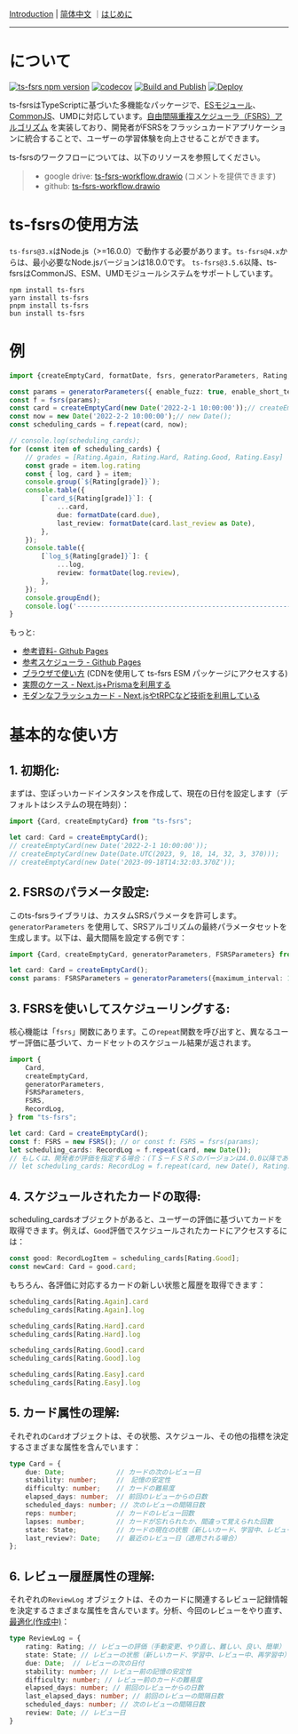 [Introduction](./README.md) | [简体中文](./README_CN.md) ｜[はじめに](./README_JA.md)

---

# について

[![ts-fsrs npm version](https://img.shields.io/npm/v/ts-fsrs.svg)](https://www.npmjs.com/package/ts-fsrs)
[![codecov](https://codecov.io/gh/open-spaced-repetition/ts-fsrs/graph/badge.svg?token=E3KLLDL8QH)](https://codecov.io/gh/open-spaced-repetition/ts-fsrs)
[![Build and Publish](https://github.com/open-spaced-repetition/ts-fsrs/actions/workflows/npm-publish.yml/badge.svg)](https://github.com/open-spaced-repetition/ts-fsrs/actions/workflows/npm-publish.yml)
[![Deploy](https://github.com/open-spaced-repetition/ts-fsrs/actions/workflows/deploy.yml/badge.svg)](https://github.com/open-spaced-repetition/ts-fsrs/actions/workflows/deploy.yml)

ts-fsrsはTypeScriptに基づいた多機能なパッケージで、[ESモジュール]((https://gist.github.com/sindresorhus/a39789f98801d908bbc7ff3ecc99d99c))、[CommonJS](https://en.wikipedia.org/wiki/CommonJS)、UMDに対応しています。[自由間隔重複スケジューラ（FSRS）アルゴリズム](https://github.com/open-spaced-repetition/free-spaced-repetition-scheduler) を実装しており、開発者がFSRSをフラッシュカードアプリケーションに統合することで、ユーザーの学習体験を向上させることができます。

ts-fsrsのワークフローについては、以下のリソースを参照してください。
> - google drive: [ts-fsrs-workflow.drawio](https://drive.google.com/file/d/1FLKjpt4T3Iis02vjoA10q7vxKCWwClfR/view?usp=sharing) (コメントを提供できます)
> - github: [ts-fsrs-workflow.drawio](./ts-fsrs-workflow.drawio)


# ts-fsrsの使用方法

`ts-fsrs@3.x`はNode.js（>=16.0.0）で動作する必要があります。`ts-fsrs@4.x`からは、最小必要なNode.jsバージョンは18.0.0です。
`ts-fsrs@3.5.6`以降、ts-fsrsはCommonJS、ESM、UMDモジュールシステムをサポートしています。

```
npm install ts-fsrs
yarn install ts-fsrs
pnpm install ts-fsrs
bun install ts-fsrs
```

# 例

```typescript
import {createEmptyCard, formatDate, fsrs, generatorParameters, Rating, Grades} from 'ts-fsrs';

const params = generatorParameters({ enable_fuzz: true, enable_short_term: false });
const f = fsrs(params);
const card = createEmptyCard(new Date('2022-2-1 10:00:00'));// createEmptyCard();
const now = new Date('2022-2-2 10:00:00');// new Date();
const scheduling_cards = f.repeat(card, now);

// console.log(scheduling_cards);
for (const item of scheduling_cards) {
    // grades = [Rating.Again, Rating.Hard, Rating.Good, Rating.Easy]
    const grade = item.log.rating
    const { log, card } = item;
    console.group(`${Rating[grade]}`);
    console.table({
        [`card_${Rating[grade]}`]: {
            ...card,
            due: formatDate(card.due),
            last_review: formatDate(card.last_review as Date),
        },
    });
    console.table({
        [`log_${Rating[grade]}`]: {
            ...log,
            review: formatDate(log.review),
        },
    });
    console.groupEnd();
    console.log('----------------------------------------------------------------');
}
```

もっと:

- [参考資料- Github Pages](https://open-spaced-repetition.github.io/ts-fsrs/)
- [参考スケジューラ - Github Pages](https://open-spaced-repetition.github.io/ts-fsrs/example)
- [ブラウザで使い方](https://github.com/open-spaced-repetition/ts-fsrs/blob/master/example/example.html) (CDNを使用して ts-fsrs ESM
  パッケージにアクセスする)
- [実際のケース - Next.js+Prismaを利用する](https://github.com/ishiko732/ts-fsrs-demo)
- [モダンなフラッシュカード - Next.jsやtRPCなど技術を利用している](https://github.com/zsh-eng/spaced)

# 基本的な使い方

## 1. **初期化**:

まずは、空ぽっいカードインスタンスを作成して、現在の日付を設定します（デフォルトはシステムの現在時刻）：

```typescript
import {Card, createEmptyCard} from "ts-fsrs";

let card: Card = createEmptyCard();
// createEmptyCard(new Date('2022-2-1 10:00:00'));
// createEmptyCard(new Date(Date.UTC(2023, 9, 18, 14, 32, 3, 370)));
// createEmptyCard(new Date('2023-09-18T14:32:03.370Z'));
```

## 2. **FSRSのパラメータ設定**:

このts-fsrsライブラリは、カスタムSRSパラメータを許可します。`generatorParameters`
を使用して、SRSアルゴリズムの最終パラメータセットを生成します。以下は、最大間隔を設定する例です：

```typescript
import {Card, createEmptyCard, generatorParameters, FSRSParameters} from "ts-fsrs";

let card: Card = createEmptyCard();
const params: FSRSParameters = generatorParameters({maximum_interval: 1000});
```

## 3. **FSRSを使いしてスケジューリングする**:

核心機能は「`fsrs`」関数にあります。この`repeat`関数を呼び出すと、異なるユーザー評価に基づいて、カードセットのスケジュール結果が返されます。

```typescript
import {
    Card,
    createEmptyCard,
    generatorParameters,
    FSRSParameters,
    FSRS,
    RecordLog,
} from "ts-fsrs";

let card: Card = createEmptyCard();
const f: FSRS = new FSRS(); // or const f: FSRS = fsrs(params);
let scheduling_cards: RecordLog = f.repeat(card, new Date());
// もしくは、開発者が評価を指定する場合：（ＴＳ－ＦＳＲＳのバージョンは4.0.0以降である必要があります）
// let scheduling_cards: RecordLog = f.repeat(card, new Date(), Rating.Good);
```

## 4. **スケジュールされたカードの取得**:

scheduling_cardsオブジェクトがあると、ユーザーの評価に基づいてカードを取得できます。例えば、`Good`評価でスケジュールされたカードにアクセスするには：

```typescript
const good: RecordLogItem = scheduling_cards[Rating.Good];
const newCard: Card = good.card;
```

もちろん、各評価に対応するカードの新しい状態と履歴を取得できます：

```typescript
scheduling_cards[Rating.Again].card
scheduling_cards[Rating.Again].log

scheduling_cards[Rating.Hard].card
scheduling_cards[Rating.Hard].log

scheduling_cards[Rating.Good].card
scheduling_cards[Rating.Good].log

scheduling_cards[Rating.Easy].card
scheduling_cards[Rating.Easy].log
```

## 5. **カード属性の理解**:

それぞれの`Card`オブジェクトは、その状態、スケジュール、その他の指標を決定するさまざまな属性を含んでいます：

```typescript
type Card = {
    due: Date;             // カードの次のレビュー日
    stability: number;     //　記憶の安定性
    difficulty: number;    // カードの難易度
    elapsed_days: number;  // 前回のレビューからの日数
    scheduled_days: number; // 次のレビューの間隔日数
    reps: number;          // カードのレビュー回数
    lapses: number;        // カードが忘れられたか、間違って覚えられた回数
    state: State;          // カードの現在の状態（新しいカード、学習中、レビュー中、再学習中）
    last_review?: Date;    // 最近のレビュー日（適用される場合）
};
```

## 6. **レビュー履歴属性の理解**:

それぞれの`ReviewLog`
オブジェクトは、そのカードに関連するレビュー記録情報を決定するさまざまな属性を含んでいます。分析、今回のレビューをやり直す、[最適化(作成中)](https://github.com/open-spaced-repetition/fsrs-optimizer)：

```typescript
type ReviewLog = {
    rating: Rating; // レビューの評価（手動変更、やり直し、難しい、良い、簡単）
    state: State; // レビューの状態（新しいカード、学習中、レビュー中、再学習中）
    due: Date;  // レビューの次の日付
    stability: number; // レビュー前の記憶の安定性
    difficulty: number; // レビュー前のカードの難易度
    elapsed_days: number; // 前回のレビューからの日数
    last_elapsed_days: number; // 前回のレビューの間隔日数
    scheduled_days: number; // 次のレビューの間隔日数
    review: Date; // レビュー日
}
```